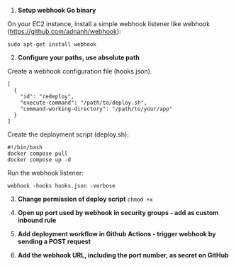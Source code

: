 1. **Setup webhook Go binary**

On your EC2 instance, install a simple webhook listener like webhook (https://github.com/adnanh/webhook):

```
sudo apt-get install webhook
```

2. **Configure your paths, use absolute path**

Create a webhook configuration file (hooks.json).

```
[
  {
    "id": "redeploy",
    "execute-command": "/path/to/deploy.sh",
    "command-working-directory": "/path/to/your/app"
  }
]
```

Create the deployment script (deploy.sh):

```
#!/bin/bash
docker compose pull
docker compose up -d
```

Run the webhook listener:

```
webhook -hooks hooks.json -verbose
```

3. **Change permission of deploy script** `chmod +x`

4. **Open up port used by webhook in security groups - add as custom inbound rule**

5. **Add deployment workflow in Github Actions - trigger webhook by sending a POST request**

6. **Add the webhook URL, including the port number, as secret on GitHub**
